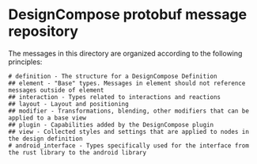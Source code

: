 # DesignCompose protobuf message repository

The messages in this directory are organized according to the following principles:

```ascii-tree https://github.com/aprilandjan/vscode-ascii-tree-generator
# definition - The structure for a DesignCompose Definition
## element - "Base" types. Messages in element should not reference messages outside of element
## interaction - Types related to interactions and reactions
## layout - Layout and positioning
## modifier - Transformations, blending, other modifiers that can be applied to a base view
## plugin - Capabilities added by the DesignCompose plugin
## view - Collected styles and settings that are applied to nodes in the design definition
# android_interface - Types specifically used for the interface from the rust library to the android library
```

